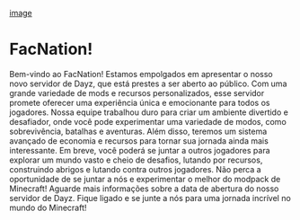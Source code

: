 [image](https://github.com/Gabirubs/FacNation/assets/81827133/328955c0-8b34-4b6d-934e-23cb0d6a8391)

# FacNation!

Bem-vindo ao FacNation! Estamos empolgados em apresentar o nosso novo servidor de Dayz, que está prestes a ser aberto ao público. Com uma grande variedade de mods e recursos personalizados, esse servidor promete oferecer uma experiência única e emocionante para todos os jogadores.
Nossa equipe trabalhou duro para criar um ambiente divertido e desafiador, onde você pode experimentar uma variedade de modos, como sobrevivência, batalhas e aventuras. Além disso, teremos um sistema avançado de economia e recursos para tornar sua jornada ainda mais interessante.
Em breve, você poderá se juntar a outros jogadores para explorar um mundo vasto e cheio de desafios, lutando por recursos, construindo abrigos e lutando contra outros jogadores. Não perca a oportunidade de se juntar a nós e experimentar o melhor do modpack de Minecraft!
Aguarde mais informações sobre a data de abertura do nosso servidor de Dayz. Fique ligado e se junte a nós para uma jornada incrível no mundo do Minecraft!
